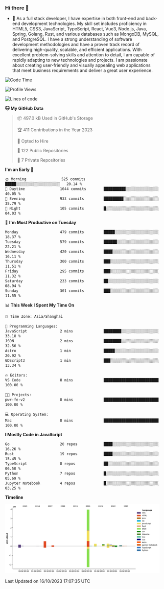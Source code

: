 ### Hi there 👋

- 🌱 As a full stack developer, I have expertise in both front-end and back-end development technologies. My skill set includes proficiency in HTML5, CSS3, JavaScript, TypeScript, React, Vue3, Node.js, Java, Spring, Golang, Rust, and various databases such as MongoDB, MySQL, and PostgreSQL. I have a strong understanding of software development methodologies and have a proven track record of delivering high-quality, scalable, and efficient applications. With excellent problem-solving skills and attention to detail, I am capable of rapidly adapting to new technologies and projects. I am passionate about creating user-friendly and visually appealing web applications that meet business requirements and deliver a great user experience.

<!--START_SECTION:waka-->
![Code Time](http://img.shields.io/badge/Code%20Time-1%2C149%20hrs%2024%20mins-blue)

![Profile Views](http://img.shields.io/badge/Profile%20Views-2-blue)

![Lines of code](https://img.shields.io/badge/From%20Hello%20World%20I%27ve%20Written-6.0%20million%20lines%20of%20code-blue)

**🐱 My GitHub Data** 

> 📦 497.0 kB Used in GitHub's Storage 
 > 
> 🏆 411 Contributions in the Year 2023
 > 
> 💼 Opted to Hire
 > 
> 📜 122 Public Repositories 
 > 
> 🔑 7 Private Repositories 
 > 
**I'm an Early 🐤** 

```text
🌞 Morning                525 commits         █████░░░░░░░░░░░░░░░░░░░░   20.14 % 
🌆 Daytime                1044 commits        ██████████░░░░░░░░░░░░░░░   40.05 % 
🌃 Evening                933 commits         █████████░░░░░░░░░░░░░░░░   35.79 % 
🌙 Night                  105 commits         █░░░░░░░░░░░░░░░░░░░░░░░░   04.03 % 
```
📅 **I'm Most Productive on Tuesday** 

```text
Monday                   479 commits         █████░░░░░░░░░░░░░░░░░░░░   18.37 % 
Tuesday                  579 commits         ██████░░░░░░░░░░░░░░░░░░░   22.21 % 
Wednesday                420 commits         ████░░░░░░░░░░░░░░░░░░░░░   16.11 % 
Thursday                 300 commits         ███░░░░░░░░░░░░░░░░░░░░░░   11.51 % 
Friday                   295 commits         ███░░░░░░░░░░░░░░░░░░░░░░   11.32 % 
Saturday                 233 commits         ██░░░░░░░░░░░░░░░░░░░░░░░   08.94 % 
Sunday                   301 commits         ███░░░░░░░░░░░░░░░░░░░░░░   11.55 % 
```


📊 **This Week I Spent My Time On** 

```text
🕑︎ Time Zone: Asia/Shanghai

💬 Programming Languages: 
JavaScript               2 mins              ████████░░░░░░░░░░░░░░░░░   33.18 % 
JSON                     2 mins              ████████░░░░░░░░░░░░░░░░░   32.56 % 
Astro                    1 min               █████░░░░░░░░░░░░░░░░░░░░   20.92 % 
GDScript3                1 min               ███░░░░░░░░░░░░░░░░░░░░░░   13.34 % 

🔥 Editors: 
VS Code                  8 mins              █████████████████████████   100.00 % 

🐱‍💻 Projects: 
pwr-fe-v2                8 mins              █████████████████████████   100.00 % 

💻 Operating System: 
Mac                      8 mins              █████████████████████████   100.00 % 
```

**I Mostly Code in JavaScript** 

```text
Go                       20 repos            ████░░░░░░░░░░░░░░░░░░░░░   16.26 % 
Rust                     19 repos            ████░░░░░░░░░░░░░░░░░░░░░   15.45 % 
TypeScript               8 repos             ██░░░░░░░░░░░░░░░░░░░░░░░   06.50 % 
Python                   7 repos             █░░░░░░░░░░░░░░░░░░░░░░░░   05.69 % 
Jupyter Notebook         4 repos             █░░░░░░░░░░░░░░░░░░░░░░░░   03.25 % 
```



**Timeline**

![Lines of Code chart](https://raw.githubusercontent.com/elton/elton/main/assets/bar_graph.png)


 Last Updated on 16/10/2023 17:07:35 UTC
<!--END_SECTION:waka-->

<!--
**elton/elton** is a ✨ _special_ ✨ repository because its `README.md` (this file) appears on your GitHub profile.

Here are some ideas to get you started:

- 🔭 I’m currently working on ...
- 🌱 I’m currently learning ...
- 👯 I’m looking to collaborate on ...
- 🤔 I’m looking for help with ...
- 💬 Ask me about ...
- 📫 How to reach me: ...
- 😄 Pronouns: ...
- ⚡ Fun fact: ...
-->
